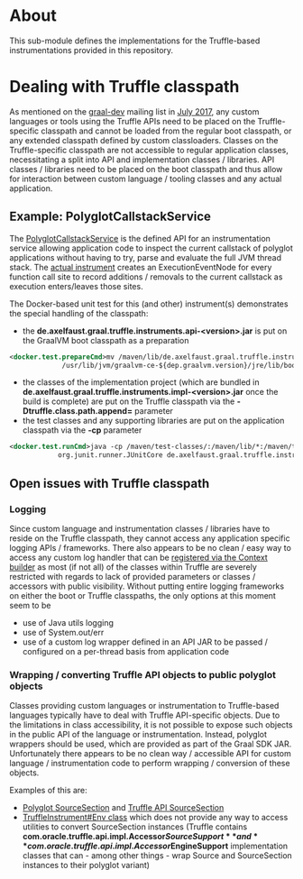 # About
This sub-module defines the implementations for the Truffle-based instrumentations provided in this repository.

# Dealing with Truffle classpath
As mentioned on the [graal-dev](http://mail.openjdk.java.net/pipermail/graal-dev) mailing list in [July 2017](http://mail.openjdk.java.net/pipermail/graal-dev/2017-July/005038.html), any custom languages or tools using the Truffle APIs need to be placed on the Truffle-specific classpath and cannot be loaded from the regular boot classpath, or any extended classpath defined by custom classloaders. Classes on the Truffle-specific classpath are not accessible to regular application classes, necessitating a split into API and implementation classes / libraries. API classes / libraries need to be placed on the boot classpath and thus allow for interaction between custom language / tooling classes and any actual application.

## Example: PolyglotCallstackService
The [PolyglotCallstackService](https://github.com/AFaust/graal-and-co/tree/master/truffle/instruments-api/src/main/java/de/axelfaust/graal/truffle/instruments/api/PolyglotCallstackService.java) is the defined API for an instrumentation service allowing application code to inspect the current callstack of polyglot applications without having to try, parse and evaluate the full JVM thread stack. The [actual instrument](https://github.com/AFaust/graal-and-co/tree/master/truffle/instruments-impl/src/main/java/de/axelfaust/graal/truffle/instruments/internal/PolyglotCallstackTrackerInstrument.java) creates an ExecutionEventNode for every function call site to record additions / removals to the current callstack as execution enters/leaves those sites.

The Docker-based unit test for this (and other) instrument(s) demonstrates the special handling of the classpath:
* the **de.axelfaust.graal.truffle.instruments.api-&lt;version&gt;.jar** is put on the GraalVM boot classpath as a preparation

```xml
<docker.test.prepareCmd>mv /maven/lib/de.axelfaust.graal.truffle.instruments.api-${project.version}.jar \
             /usr/lib/jvm/graalvm-ce-${dep.graalvm.version}/jre/lib/boot/</docker.test.prepareCmd>
```

* the classes of the implementation project (which are bundled in **de.axelfaust.graal.truffle.instruments.impl-&lt;version&gt;.jar** once the build is complete) are put on the Truffle classpath via the **-Dtruffle.class.path.append=** parameter
* the test classes and any supporting libraries are put on the application classpath via the **-cp** parameter

```xml
<docker.test.runCmd>java -cp /maven/test-classes/:/maven/lib/*:/maven/test-lib/* -Dtruffle.class.path.append=/maven/classes/ \
            org.junit.runner.JUnitCore de.axelfaust.graal.truffle.instruments.GraalVMTestSuite</docker.test.runCmd>
```

## Open issues with Truffle classpath

### Logging
Since custom language and instrumentation classes / libraries have to reside on the Truffle classpath, they cannot access any application specific logging APIs / frameworks. There also appears to be no clean / easy way to access any custom log handler that can be [registered via the Context builder](http://www.graalvm.org/sdk/javadoc/org/graalvm/polyglot/Context.Builder.html#logHandler-java.util.logging.Handler-) as most (if not all) of the classes within Truffle are severely restricted with regards to lack of provided parameters or classes / accessors with public visibility. Without putting entire logging frameworks on either the boot or Truffle classpaths, the only options at this moment seem to be 

* use of Java utils logging
* use of System.out/err
* use of a custom log wrapper defined in an API JAR to be passed / configured on a per-thread basis from application code

### Wrapping / converting Truffle API objects to public polyglot objects
Classes providing custom languages or instrumentation to Truffle-based languages typically have to deal with Truffle API-specific objects. Due to the limitations in class accessibility, it is not possible to expose such objects in the public API of the language or instrumentation. Instead, polyglot wrappers should be used, which are provided as part of the Graal SDK JAR. Unfortunately there appears to be no clean way / accessible API for custom language / instrumentation code to perform wrapping / conversion of these objects.

Examples of this are:
* [Polyglot SourceSection](http://www.graalvm.org/sdk/javadoc/org/graalvm/polyglot/SourceSection.html) and [Truffle API SourceSection](https://www.graalvm.org/truffle/javadoc/com/oracle/truffle/api/source/SourceSection.html)
* [TruffleInstrument#Env class](https://www.graalvm.org/truffle/javadoc/com/oracle/truffle/api/instrumentation/TruffleInstrument.Env.html) which does not provide any way to access utilities to convert SourceSection instances (Truffle contains **com.oracle.truffle.api.impl.Accessor$SourceSupport** and **com.oracle.truffle.api.impl.Accessor$EngineSupport** implementation classes that can - among other things - wrap Source and SourceSection instances to their polyglot variant)
